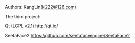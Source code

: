 Authors:
KangLin(kl222@126.com)

The third project:

Qt (LGPL v2.1)
http://qt.io/

SeetaFace2
https://github.com/seetafaceengine/SeetaFace2


